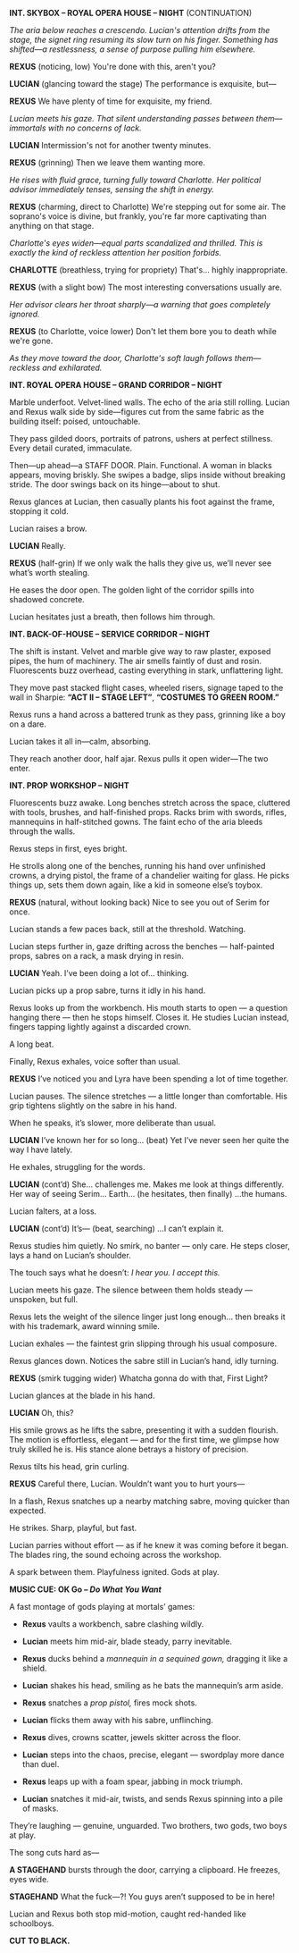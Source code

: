 **INT. SKYBOX – ROYAL OPERA HOUSE – NIGHT** (CONTINUATION)

_The aria below reaches a crescendo. Lucian's attention drifts from the stage, the signet ring resuming its slow turn on his finger. Something has shifted—a restlessness, a sense of purpose pulling him elsewhere._

**REXUS** (noticing, low) You're done with this, aren't you?

**LUCIAN** (glancing toward the stage) The performance is exquisite, but—

**REXUS** We have plenty of time for exquisite, my friend.

_Lucian meets his gaze. That silent understanding passes between them—immortals with no concerns of lack._

**LUCIAN** Intermission's not for another twenty minutes.

**REXUS** (grinning) Then we leave them wanting more.

_He rises with fluid grace, turning fully toward Charlotte. Her political advisor immediately tenses, sensing the shift in energy._

**REXUS** (charming, direct to Charlotte) We're stepping out for some air. The soprano's voice is divine, but frankly, you're far more captivating than anything on that stage.

_Charlotte's eyes widen—equal parts scandalized and thrilled. This is exactly the kind of reckless attention her position forbids._

**CHARLOTTE** (breathless, trying for propriety) That's... highly inappropriate.

**REXUS** (with a slight bow) The most interesting conversations usually are.

_Her advisor clears her throat sharply—a warning that goes completely ignored._

**REXUS** (to Charlotte, voice lower) Don't let them bore you to death while we're gone.

_As they move toward the door, Charlotte's soft laugh follows them—reckless and exhilarated._

**INT. ROYAL OPERA HOUSE – GRAND CORRIDOR – NIGHT**

Marble underfoot. Velvet-lined walls. The echo of the aria still rolling. Lucian and Rexus walk side by side—figures cut from the same fabric as the building itself: poised, untouchable.

They pass gilded doors, portraits of patrons, ushers at perfect stillness. Every detail curated, immaculate.

Then—up ahead—a STAFF DOOR. Plain. Functional. A woman in blacks appears, moving briskly. She swipes a badge, slips inside without breaking stride. The door swings back on its hinge—about to shut.

Rexus glances at Lucian, then casually plants his foot against the frame, stopping it cold.

Lucian raises a brow.

**LUCIAN** Really.

**REXUS** (half-grin) If we only walk the halls they give us, we’ll never see what’s worth stealing.

He eases the door open. The golden light of the corridor spills into shadowed concrete.

Lucian hesitates just a breath, then follows him through.

**INT. BACK-OF-HOUSE – SERVICE CORRIDOR – NIGHT**

The shift is instant. Velvet and marble give way to raw plaster, exposed pipes, the hum of machinery. The air smells faintly of dust and rosin. Fluorescents buzz overhead, casting everything in stark, unflattering light.

They move past stacked flight cases, wheeled risers, signage taped to the wall in Sharpie: **“ACT II – STAGE LEFT”**, **“COSTUMES TO GREEN ROOM.”**

Rexus runs a hand across a battered trunk as they pass, grinning like a boy on a dare.

Lucian takes it all in—calm, absorbing.

They reach another door, half ajar. Rexus pulls it open wider—The two enter.

**INT. PROP WORKSHOP – NIGHT**

Fluorescents buzz awake. Long benches stretch across the space, cluttered with tools, brushes, and half-finished props. Racks brim with swords, rifles, mannequins in half-stitched gowns. The faint echo of the aria bleeds through the walls.

Rexus steps in first, eyes bright.

He strolls along one of the benches, running his hand over unfinished crowns, a drying pistol, the frame of a chandelier waiting for glass. He picks things up, sets them down again, like a kid in someone else’s toybox.

**REXUS** (natural, without looking back) Nice to see you out of Serim for once.

Lucian stands a few paces back, still at the threshold. Watching.

Lucian steps further in, gaze drifting across the benches — half-painted props, sabres on a rack, a mask drying in resin.

**LUCIAN** Yeah. I’ve been doing a lot of… thinking.

Lucian picks up a prop sabre, turns it idly in his hand.

Rexus looks up from the workbench. His mouth starts to open — a question hanging there — then he stops himself. Closes it. He studies Lucian instead, fingers tapping lightly against a discarded crown.

A long beat.

Finally, Rexus exhales, voice softer than usual.

**REXUS** I’ve noticed you and Lyra have been spending a lot of time together.

Lucian pauses. The silence stretches — a little longer than comfortable. His grip tightens slightly on the sabre in his hand.

When he speaks, it’s slower, more deliberate than usual.

**LUCIAN** I’ve known her for so long… (beat) Yet I’ve never seen her quite the way I have lately.

He exhales, struggling for the words.

**LUCIAN** (cont’d) She… challenges me. Makes me look at things differently. Her way of seeing Serim… Earth… (he hesitates, then finally) …the humans.

Lucian falters, at a loss.

**LUCIAN** (cont’d) It’s— (beat, searching) …I can’t explain it.

Rexus studies him quietly. No smirk, no banter — only care. He steps closer, lays a hand on Lucian’s shoulder.

The touch says what he doesn’t: _I hear you. I accept this._

Lucian meets his gaze. The silence between them holds steady — unspoken, but full.

Rexus lets the weight of the silence linger just long enough… then breaks it with his trademark, award winning smile.

Lucian exhales — the faintest grin slipping through his usual composure.

Rexus glances down. Notices the sabre still in Lucian’s hand, idly turning.

**REXUS** (smirk tugging wider) Whatcha gonna do with that, First Light?

Lucian glances at the blade in his hand.

**LUCIAN** Oh, this?

His smile grows as he lifts the sabre, presenting it with a sudden flourish. The motion is effortless, elegant — and for the first time, we glimpse how truly skilled he is. His stance alone betrays a history of precision.

Rexus tilts his head, grin curling.

**REXUS** Careful there, Lucian. Wouldn’t want you to hurt yours—

In a flash, Rexus snatches up a nearby matching sabre, moving quicker than expected.

He strikes. Sharp, playful, but fast.

Lucian parries without effort — as if he knew it was coming before it began. The blades ring, the sound echoing across the workshop.

A spark between them. Playfulness ignited. Gods at play.

**MUSIC CUE: OK Go – _Do What You Want_**

A fast montage of gods playing at mortals’ games:

- **Rexus** vaults a workbench, sabre clashing wildly.
    
- **Lucian** meets him mid-air, blade steady, parry inevitable.
    
- **Rexus** ducks behind a _mannequin in a sequined gown,_ dragging it like a shield.
    
- **Lucian** shakes his head, smiling as he bats the mannequin’s arm aside.
    
- **Rexus** snatches a _prop pistol,_ fires mock shots.
    
- **Lucian** flicks them away with his sabre, unflinching.
    
- **Rexus** dives, crowns scatter, jewels skitter across the floor.
    
- **Lucian** steps into the chaos, precise, elegant — swordplay more dance than duel.
    
- **Rexus** leaps up with a foam spear, jabbing in mock triumph.
    
- **Lucian** snatches it mid-air, twists, and sends Rexus spinning into a pile of masks.
    

They’re laughing — genuine, unguarded. Two brothers, two gods, two boys at play.

The song cuts hard as—

**A STAGEHAND** bursts through the door, carrying a clipboard. He freezes, eyes wide.

**STAGEHAND** What the fuck—?! You guys aren’t supposed to be in here!

Lucian and Rexus both stop mid-motion, caught red-handed like schoolboys.

**CUT TO BLACK.**